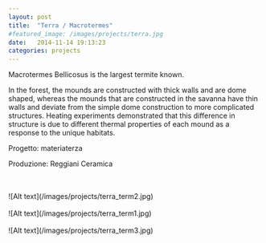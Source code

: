 ```yaml
---
layout: post
title:  "Terra / Macrotermes"
#featured_image: /images/projects/terra.jpg
date:   2014-11-14 19:13:23
categories: projects
---
```


Macrotermes Bellicosus is the largest termite known.

In the forest, the mounds are constructed with thick walls and are dome shaped, whereas the mounds that are constructed in the savanna have thin walls and deviate from the simple dome construction to more complicated structures. Heating experiments demonstrated that this difference in structure is due to different thermal properties of each mound as a response to the unique habitats.

Progetto: materiaterza  

Produzione: Reggiani Ceramica  

<br>
<br>
![Alt text](/images/projects/terra_term2.jpg)
<br>
<br>
![Alt text](/images/projects/terra_term1.jpg)
<br>
<br>
![Alt text](/images/projects/terra_term3.jpg)
